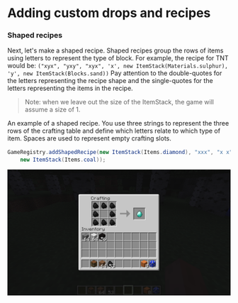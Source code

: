 
# Adding custom drops and recipes

### Shaped recipes

Next, let's make a shaped recipe. Shaped recipes group the rows of items using letters to represent the type of block. For example, the recipe for TNT would be: `("xyx", "yxy", "xyx", 'x', new ItemStack(Materials.sulphur), 'y', new ItemStack(Blocks.sand))` Pay attention to the double-quotes for the letters representing the recipe shape and the single-quotes for the letters representing the items in the recipe.

> Note: when we leave out the size of the ItemStack, the game will assume a size of 1.

An example of a shaped recipe. You use three strings to represent the three rows of the crafting table and define which letters relate to which type of item. Spaces are used to represent empty crafting slots.

```java
GameRegistry.addShapedRecipe(new ItemStack(Items.diamond), "xxx", "x x", "xxx", 'x',
    new ItemStack(Items.coal));
```

![A shaped recipe that turns coal into diamond.](../images/section_2/recipe_coal.png)